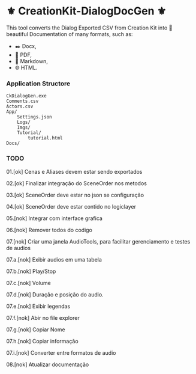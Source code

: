 # :fleur_de_lis: CreationKit-DialogDocGen :fleur_de_lis:

This tool converts the Dialog Exported CSV from Creation Kit into :lipstick: beautiful Documentation of many formats, such as:
* :black_nib:	Docx, 
* :closed_book: PDF, 
* :arrow_down_small: Markdown,
* :globe_with_meridians: HTML.

### Application Structore
```
CkDialogGen.exe
Comments.csv
Actors.csv
App/
    Settings.json
    Logs/
    Imgs/
    Tutorial/
        tutorial.html
Docs/
```   

### TODO

01.[ok] Cenas e Aliases devem estar sendo exportados

02.[ok]  Finalizar integração do SceneOrder nos metodos

03.[ok]  SceneOrder deve estar no json se configuração

04.[ok]  SceneOrder deve estar contido no logiclayer

05.[nok]  Integrar com interface grafica

06.[nok]  Remover todos do codigo

07.[nok] Criar uma janela AudioTools, para facilitar gerenciamento e testes de audios

07.a.[nok] Exibir audios em uma tabela

07.b.[nok] Play/Stop

07.c.[nok] Volume

07.d.[nok] Duração e posição do audio.

07.e.[nok] Exibir legendas

07.f.[nok] Abir no file explorer 

07.g.[nok] Copiar Nome

07.h.[nok] Copiar informação

07.i.[nok] Converter entre formatos de audio

08.[nok] Atualizar documentação




